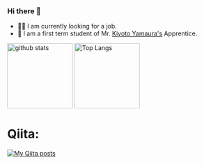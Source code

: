 ### Hi there 👋
- 👨‍💻 I am currently looking for a job.
- 🌱 I am a first term student of Mr. [Kiyoto Yamaura's](https://github.com/kiyodori) Apprentice.

<p align="left">
  <img alt="github stats" height="150px" src="https://github-readme-stats.vercel.app/api?username=KoichiYanagisawa&theme=midnight-purple&show_icons=true" />
  <img alt="Top Langs" height="150px" src="https://github-readme-stats.vercel.app/api/top-langs/?username=KoichiYanagisawa&layout=compact&show_icons=true&theme=midnight-purple" />
</p>

# Qiita:
[![My Qiita posts](https://qiita-badge.apiapi.app/s/yanagiii/posts.svg)](http://qiita.com/yanagiii)
